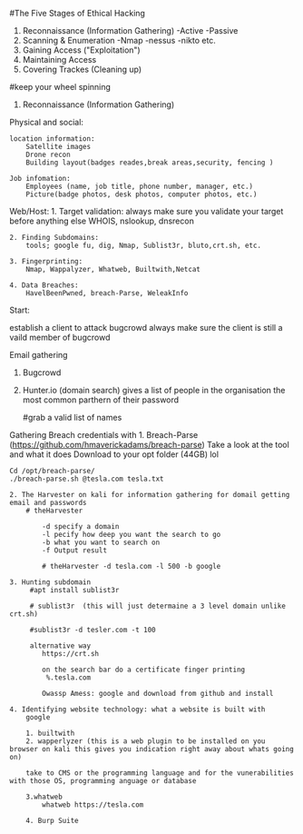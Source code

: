 #The Five Stages of Ethical Hacking 

1. Reconnaissance (Information Gathering)
    -Active
    -Passive
2. Scanning & Enumeration
    -Nmap
    -nessus
    -nikto etc.
3. Gaining Access ("Exploitation")
4. Maintaining Access
5. Covering Trackes (Cleaning up)

#keep your wheel spinning 


1. Reconnaissance (Information Gathering)

Physical and social:

    location information:
        Satellite images
        Drone recon
        Building layout(badges reades,break areas,security, fencing )

    Job infomation:
        Employees (name, job title, phone number, manager, etc.)
        Picture(badge photos, desk photos, computer photos, etc.)

Web/Host:
    1. Target validation:
        always make sure you validate your target before anything else
        WHOIS, nslookup, dnsrecon

    2. Finding Subdomains:
        tools; google fu, dig, Nmap, Sublist3r, bluto,crt.sh, etc.

    3. Fingerprinting:
        Nmap, Wappalyzer, Whatweb, Builtwith,Netcat

    4. Data Breaches:
        HavelBeenPwned, breach-Parse, WeleakInfo

Start:

establish a client to attack
bugcrowd
always make sure the client is still a vaild member of bugcrowd

Email gathering 
1. Bugcrowd
2. Hunter.io (domain search)
    gives a list of people in the organisation
    the most common parthern of their password

    #grab a valid list of names

Gathering Breach credentials with 
    1. Breach-Parse (https://github.com/hmaverickadams/breach-parse)
        Take a look at the tool and what it does
        Download to your opt folder (44GB) lol

    Cd /opt/breach-parse/
    ./breach-parse.sh @tesla.com tesla.txt

    2. The Harvester on kali for information gathering for domail getting email and passwords
        # theHarvester

            -d specify a domain
            -l pecify how deep you want the search to go
            -b what you want to search on
            -f Output result

            # theHarvester -d tesla.com -l 500 -b google
    
    3. Hunting subdomain
         #apt install sublist3r
         
         # sublist3r  (this will just determaine a 3 level domain unlike crt.sh)

         #sublist3r -d tesler.com -t 100

         alternative way
            https://crt.sh

            on the search bar do a certificate finger printing 
             %.tesla.com
        
            Owassp Amess: google and download from github and install

    4. Identifying website technology: what a website is built with
        google 
        
        1. builtwith
        2. wapperlyzer (this is a web plugin to be installed on you browser on kali this gives you indication right away about whats going on)

        take to CMS or the programming language and for the vunerabilities with those OS, programming anguage or database

        3.whatweb
            whatweb https://tesla.com

        4. Burp Suite